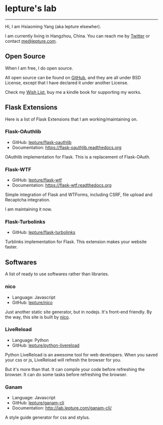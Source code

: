 # lepture's lab

-----------------

Hi, I am Hsiaoming Yang (aka lepture elsewher).

I am currently living in Hangzhou, China. You can reach me by [Twitter](https://twitter.com/lepture) or contact <me@lepture.com>.


## Open Source

When I am free, I do open source.

All open source can be found on [GitHub](https://github.com/lepture), and they are
all under BSD License, except that I have declared it under another License.

Check my [Wish List](https://www.amazon.com/registry/wishlist/373NY7OIMSWGJ), buy me a kindle book for supporting my works.


## Flask Extensions

Here is a list of Flask Extensions that I am working/maintaining on.

### Flask-OAuthlib

<div class="github-card" data-user="lepture" data-repo="flask-oauthlib">

- GitHub: [lepture/flask-oauthlib](https://github.com/lepture/flask-oauthlib)
- Documentation: <https://flask-oauthlib.readthedocs.org>

</div>

OAuthlib implementation for Flask. This is a replacement of Flask-OAuth.

### Flask-WTF

<div class="github-card" data-user="lepture" data-repo="flask-wtf">

- GitHub: [lepture/flask-wtf](https://github.com/lepture/flask-wtf)
- Documentation: <https://flask-wtf.readthedocs.org>

</div>

Simple integration of Flask and WTForms, including CSRF, file upload and
Recaptcha integration.

I am maintaining it now.

### Flask-Turbolinks

- GitHub: [lepture/flask-turbolinks](https://github.com/lepture/flask-turbolinks)

Turblinks implementation for Flask. This extension makes your website faster.

## Softwares

A list of ready to use softwares rather than libraries.

### nico

<div class="github-card" data-user="lepture" data-repo="nico">

- Language: Javascript
- GitHub: [lepture/nico](https://github.com/lepture/nico)

</div>

Just another static site generator, but in nodejs. It's front-end friendly.
By the way, this site is built by [nico](/nico/).

### LiveReload

- Language: Python
- GitHub: [lepture/python-livereload](https://github.com/lepture/python-livereload)

Python LiveReload is an awesome tool for web developers. When you saved your css
or js, LiveReload will refresh the browser for you.

But it's more than that. It can compile your code before refreshing the browser.
It can do some tasks before refreshing the browser.

### Ganam

- Language: Javascript
- GitHub: [lepture/ganam-cli](https://github.com/lepture/ganam-cli)
- Documentation: <http://lab.lepture.com/ganam-cli/>

A style guide generator for css and stylus.

<meta name="gc:client-id" content="a11a1bda412d928fb39a">
<meta name="gc:client-secret" content="92b7cf30bc42c49d589a10372c3f9ff3bb310037">
<script src="http://lab.lepture.com/github-cards/widget.js"></script>
